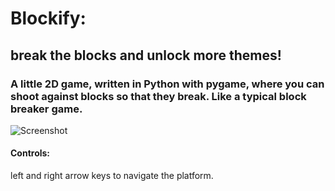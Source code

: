 # Blockify:
## break the blocks and unlock more themes!

### A little 2D game, written in Python with pygame, where you can shoot against blocks so that they break. Like a typical block breaker game.

![Screenshot](resources/imagesblockify-example-ingame-screenshot.png)

#### Controls:
left and right arrow keys to navigate the platform.
